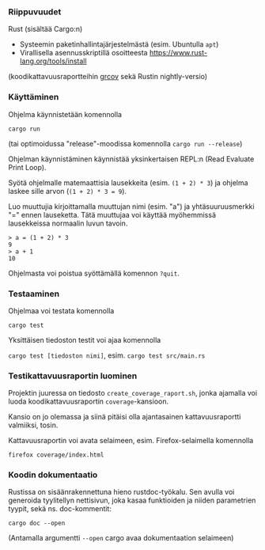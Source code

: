 ### Riippuvuudet

Rust (sisältää Cargo:n)
- Systeemin paketinhallintajärjestelmästä (esim. Ubuntulla `apt`)
- Virallisella asennusskriptillä osoitteesta https://www.rust-lang.org/tools/install

(koodikattavuusraportteihin [grcov](https://github.com/mozilla/grcov/) sekä Rustin nightly-versio)

### Käyttäminen

Ohjelma käynnistetään komennolla

`cargo run`

(tai optimoidussa "release"-moodissa komennolla `cargo run --release`)

Ohjelman käynnistäminen käynnistää yksinkertaisen REPL:n (Read Evaluate Print Loop).

Syötä ohjelmalle matemaattisia lausekkeita (esim. `(1 + 2) * 3`) ja ohjelma laskee sille arvon (`(1 + 2) * 3 = 9`).

Luo muuttujia kirjoittamalla muuttujan nimi (esim. "a") ja yhtäsuuruusmerkki "=" ennen lauseketta. Tätä muuttujaa voi käyttää myöhemmissä lausekkeissa normaalin luvun tavoin.

```
> a = (1 + 2) * 3
9
> a + 1
10
```

Ohjelmasta voi poistua syöttämällä komennon `?quit`.

### Testaaminen

Ohjelmaa voi testata komennolla

`cargo test`

Yksittäisen tiedoston testit voi ajaa komennolla 

`cargo test [tiedoston nimi]`, esim. `cargo test src/main.rs`

### Testikattavuusraportin luominen

Projektin juuressa on tiedosto `create_coverage_raport.sh`, jonka ajamalla voi luoda koodikattavuusraportin `coverage`-kansioon. 

Kansio on jo olemassa ja siinä pitäisi olla ajantasainen kattavuusraportti valmiiksi, tosin.

Kattavuusraportin voi avata selaimeen, esim. Firefox-selaimella komennolla 

`firefox coverage/index.html`

### Koodin dokumentaatio

Rustissa on sisäänrakennettuna hieno rustdoc-työkalu. Sen avulla voi generoida tyylitellyn nettisivun, joka kasaa funktioiden ja niiden parametrien tyypit, sekä ns. doc-kommentit:

`cargo doc --open`

(Antamalla argumentti `--open` cargo avaa dokumentaation selaimeen)
